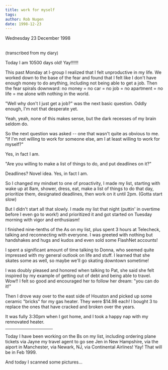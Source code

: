 ```yaml
---
title: work for myself
tags: 
author: Rob Nugen
date: 1998-12-23
---
```


<title>Work for myself</title>

<p class=date>Wednesday 23 December 1998</p>
<br><font size="-1">(transcribed from my diary)</font>

<p>Today I am 10500 days old!  Yay!!!!!!

<p>This past Monday at I-group I realized that I felt unproductive in my life. We worked down to the base of the fear and found that I felt like I don't have enough money to do anything, including not being able to get a job. Then the fear spirals downward: no money = no car = no job = no apartment = no life = me alone with nothing in the world.

<p>"Well why don't I just get a job?" was the next basic question. Oddly enough, I'm not that desperate yet.

<p>Yeah, yeah, none of this makes sense, but the dark recesses of my brain seldom do.

<p>So the next question was asked -- one that wasn't quite as obvious to me.  "If I'm not willing to work for someone else, am I at least willing to work for myself?"

<p>Yes, in fact I am.

<p>"Are you willing to make a list of things to do, and put deadlines on it?"

<p>Deadlines?  Novel idea.  Yes, in fact I am.

<p>So I changed my mindset to one of proactivity, I made my list, starting with wake up at 8am, shower, dress, eat, make a list of things to do that day, prioritize them, designated deadlines, then work on it until 2pm.  (Gotta start slow)

<p>But I didn't start all that slowly.  I made my list that night (puttin' in overtime before I even go to work!) and prioritized it and got started on Tuesday morning with vigor and enthusiasm!

<p>I finished nine-tenths of the As on my list, plus spent 3 hours at Telecheck, talking and reconnecting with everyone.  I was greeted with nothing but handshakes and hugs and kudos and even sold some FlashNet accounts!

<p>I spent a significant amount of time talking to Donna, who seemed quite impressed with my general outlook on life and stuff. I learned that she skates some as well, so maybe we'll go skating downtown sometime!

<p>I was doubly pleased and honored when talking to Pat, she said she felt inspired by my example of getting out of debt and being able to travel. Wow!! I felt so good and encouraged her to follow her dream: "you can do it!"

<p>Then I drove way over to the east side of Houston and picked up some ceramic "bricks" for my gas heater.  They were $14.98 each!  I bought 3 to replace the ones that have cracked and broken over the years.

<p>It was fully 3:30pm when I got home, and I took a happy nap with my rennovated heater.

<p><hr width="30%">

<p>Today I have been working on the Bs on my list, including ordering plane tickets via Jayne my travel agent to go see Jen in New Hampshire, via the aiport in Manchester, via Newark, NJ, via Continental Airlines!  Yay!  That will be in Feb 1999.

<p>And today I scanned some pictures...
</p>
